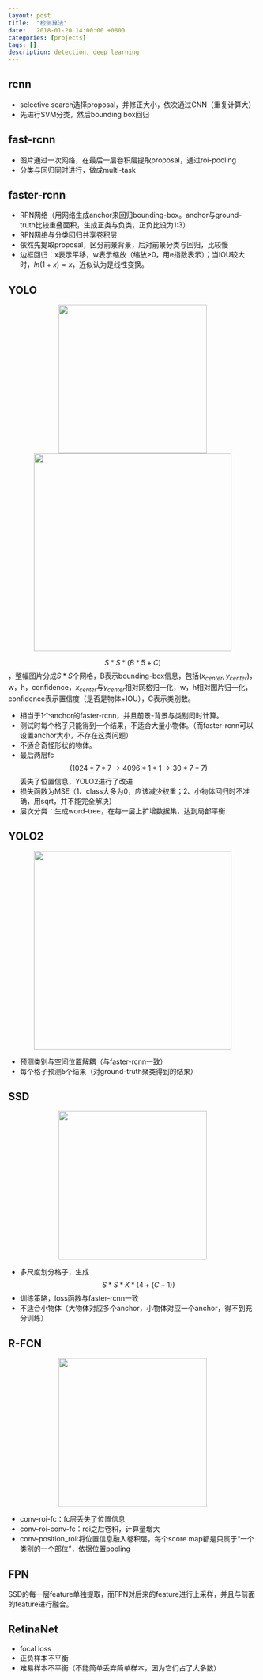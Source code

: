 ```yaml
---
layout: post
title:  "检测算法"
date:   2018-01-20 14:00:00 +0800
categories: [projects]
tags: []
description: detection, deep learning
---
```


## rcnn
- selective search选择proposal，并修正大小，依次通过CNN（重复计算大）
- 先进行SVM分类，然后bounding box回归

## fast-rcnn
- 图片通过一次网络，在最后一层卷积层提取proposal，通过roi-pooling
- 分类与回归同时进行，做成multi-task

## faster-rcnn
- RPN网络（用网络生成anchor来回归bounding-box。anchor与ground-truth比较重叠面积，生成正类与负类，正负比设为1:3）
- RPN网络与分类回归共享卷积层
- 依然先提取proposal，区分前景背景，后对前景分类与回归，比较慢
- 边框回归：x表示平移，w表示缩放（缩放>0，用e指数表示）；当IOU较大时，$ln(1+x)=x$，近似认为是线性变换。

## YOLO
<center>
<img src="{{ site.baseurl }}/assets/pic/yolo_net.jpg" height="300px" >
<img src="{{ site.baseurl }}/assets/pic/yolo_loss.jpg" height="400px" >
</center>


$$S*S*(B*5+C)$$，整幅图片分成$S*S$个网格，B表示bounding-box信息，包括$(x_{center},y_{center})$，w，h，confidence，$x_{center}$与$y_{center}$相对网格归一化，w，h相对图片归一化，confidence表示置信度（是否是物体+IOU），C表示类别数。

- 相当于1个anchor的faster-rcnn，并且前景-背景与类别同时计算。
- 测试时每个格子只能得到一个结果，不适合大量小物体。（而faster-rcnn可以设置anchor大小，不存在这类问题）
- 不适合奇怪形状的物体。
- 最后两层fc $$(1024*7*7\to 4096*1*1\to 30*7*7)$$ 丢失了位置信息，YOLO2进行了改进
- 损失函数为MSE（1、class大多为0，应该减少权重；2、小物体回归时不准确，用sqrt，并不能完全解决）
- 层次分类：生成word-tree，在每一层上扩增数据集，达到局部平衡

## YOLO2
<center>
<img src="{{ site.baseurl }}/assets/pic/YOLO2_loss.jpg" height="400px" >
</center>

- 预测类别与空间位置解耦（与faster-rcnn一致）
- 每个格子预测5个结果（对ground-truth聚类得到的结果）

## SSD

<center>
<img src="{{ site.baseurl }}/assets/pic/ssd_net.jpg" height="300px" >
</center>

- 多尺度划分格子，生成$$S*S*K*(4+(C+1))$$
- 训练策略，loss函数与faster-rcnn一致
- 不适合小物体（大物体对应多个anchor，小物体对应一个anchor，得不到充分训练）

## R-FCN
<center>
<img src="{{ site.baseurl }}/assets/pic/rfcn.jpg" height="300px" >
</center>

- conv-roi-fc：fc层丢失了位置信息
- conv-roi-conv-fc：roi之后卷积，计算量增大
- conv-position_roi:将位置信息融入卷积层，每个score map都是只属于“一个类别的一个部位”，依据位置pooling

## FPN
SSD的每一层feature单独提取，而FPN对后来的feature进行上采样，并且与前面的feature进行融合。

## RetinaNet
- focal loss
- 正负样本不平衡
- 难易样本不平衡（不能简单丢弃简单样本，因为它们占了大多数）
